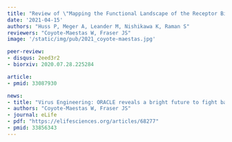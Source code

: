 ```yaml
---
title: "Review of \"Mapping the Functional Landscape of the Receptor Binding Domain of T7 Bacteriophage by Deep Mutational Scanning\""
date: '2021-04-15'
authors: "Huss P, Meger A, Leander M, Nishikawa K, Raman S"
reviewers: "Coyote-Maestas W, Fraser JS"
image: '/static/img/pub/2021_coyote-maestas.jpg'

peer-review:
- disqus: 2eed3r2
- biorxiv: 2020.07.28.225284

article:
- pmid: 33087930

news:
- title: "Virus Engineering: ORACLE reveals a bright future to fight bacteria"
- authors: "Coyote-Maestas W, Fraser JS"
- journal: eLife
- pdf: "https://elifesciences.org/articles/68277"
- pmid: 33856343
---
```

